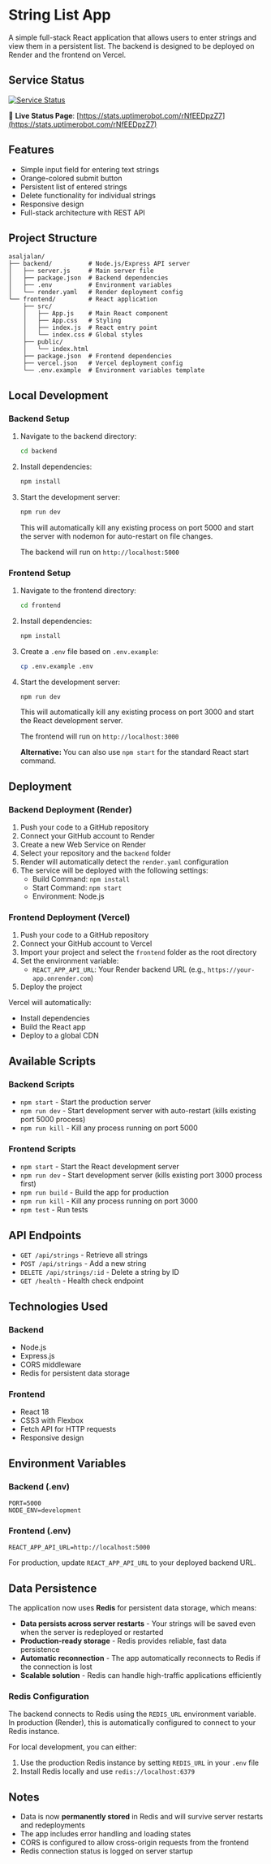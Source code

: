 # String List App

A simple full-stack React application that allows users to enter strings and view them in a persistent list. The backend is designed to be deployed on Render and the frontend on Vercel.

## Service Status

[![Service Status](https://img.shields.io/badge/Service-Online-brightgreen)](https://stats.uptimerobot.com/rNfEEDpzZ7)

🔗 **Live Status Page**: [https://stats.uptimerobot.com/rNfEEDpzZ7](https://stats.uptimerobot.com/rNfEEDpzZ7)

## Features

- Simple input field for entering text strings
- Orange-colored submit button
- Persistent list of entered strings
- Delete functionality for individual strings
- Responsive design
- Full-stack architecture with REST API

## Project Structure

```
asaljalan/
├── backend/          # Node.js/Express API server
│   ├── server.js     # Main server file
│   ├── package.json  # Backend dependencies
│   ├── .env          # Environment variables
│   └── render.yaml   # Render deployment config
└── frontend/         # React application
    ├── src/
    │   ├── App.js    # Main React component
    │   ├── App.css   # Styling
    │   ├── index.js  # React entry point
    │   └── index.css # Global styles
    ├── public/
    │   └── index.html
    ├── package.json  # Frontend dependencies
    ├── vercel.json   # Vercel deployment config
    └── .env.example  # Environment variables template
```

## Local Development

### Backend Setup

1. Navigate to the backend directory:
   ```bash
   cd backend
   ```

2. Install dependencies:
   ```bash
   npm install
   ```

3. Start the development server:
   ```bash
   npm run dev
   ```
   
   This will automatically kill any existing process on port 5000 and start the server with nodemon for auto-restart on file changes.

   The backend will run on `http://localhost:5000`

### Frontend Setup

1. Navigate to the frontend directory:
   ```bash
   cd frontend
   ```

2. Install dependencies:
   ```bash
   npm install
   ```

3. Create a `.env` file based on `.env.example`:
   ```bash
   cp .env.example .env
   ```

4. Start the development server:
   ```bash
   npm run dev
   ```
   
   This will automatically kill any existing process on port 3000 and start the React development server.

   The frontend will run on `http://localhost:3000`
   
   **Alternative:** You can also use `npm start` for the standard React start command.

## Deployment

### Backend Deployment (Render)

1. Push your code to a GitHub repository
2. Connect your GitHub account to Render
3. Create a new Web Service on Render
4. Select your repository and the `backend` folder
5. Render will automatically detect the `render.yaml` configuration
6. The service will be deployed with the following settings:
   - Build Command: `npm install`
   - Start Command: `npm start`
   - Environment: Node.js

### Frontend Deployment (Vercel)

1. Push your code to a GitHub repository
2. Connect your GitHub account to Vercel
3. Import your project and select the `frontend` folder as the root directory
4. Set the environment variable:
   - `REACT_APP_API_URL`: Your Render backend URL (e.g., `https://your-app.onrender.com`)
5. Deploy the project

Vercel will automatically:
- Install dependencies
- Build the React app
- Deploy to a global CDN

## Available Scripts

### Backend Scripts
- `npm start` - Start the production server
- `npm run dev` - Start development server with auto-restart (kills existing port 5000 process)
- `npm run kill` - Kill any process running on port 5000

### Frontend Scripts
- `npm start` - Start the React development server
- `npm run dev` - Start development server (kills existing port 3000 process first)
- `npm run build` - Build the app for production
- `npm run kill` - Kill any process running on port 3000
- `npm test` - Run tests

## API Endpoints

- `GET /api/strings` - Retrieve all strings
- `POST /api/strings` - Add a new string
- `DELETE /api/strings/:id` - Delete a string by ID
- `GET /health` - Health check endpoint

## Technologies Used

### Backend
- Node.js
- Express.js
- CORS middleware
- Redis for persistent data storage

### Frontend
- React 18
- CSS3 with Flexbox
- Fetch API for HTTP requests
- Responsive design

## Environment Variables

### Backend (.env)
```
PORT=5000
NODE_ENV=development
```

### Frontend (.env)
```
REACT_APP_API_URL=http://localhost:5000
```

For production, update `REACT_APP_API_URL` to your deployed backend URL.

## Data Persistence

The application now uses **Redis** for persistent data storage, which means:

- **Data persists across server restarts** - Your strings will be saved even when the server is redeployed or restarted
- **Production-ready storage** - Redis provides reliable, fast data persistence
- **Automatic reconnection** - The app automatically reconnects to Redis if the connection is lost
- **Scalable solution** - Redis can handle high-traffic applications efficiently

### Redis Configuration

The backend connects to Redis using the `REDIS_URL` environment variable. In production (Render), this is automatically configured to connect to your Redis instance.

For local development, you can either:
1. Use the production Redis instance by setting `REDIS_URL` in your `.env` file
2. Install Redis locally and use `redis://localhost:6379`

## Notes

- Data is now **permanently stored** in Redis and will survive server restarts and redeployments
- The app includes error handling and loading states
- CORS is configured to allow cross-origin requests from the frontend
- Redis connection status is logged on server startup
